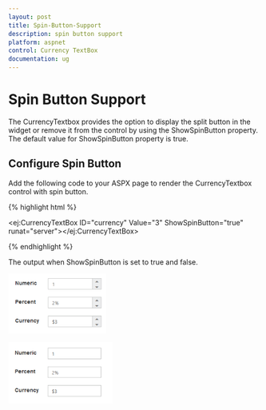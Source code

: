 ```yaml
---
layout: post
title: Spin-Button-Support
description: spin button support
platform: aspnet
control: Currency TextBox
documentation: ug
---
```


# Spin Button Support

The CurrencyTextbox provides the option to display the split button in the widget or remove it from the control by using the ShowSpinButton property. The default value for ShowSpinButton property is true.

## Configure Spin Button

Add the following code to your ASPX page to render the CurrencyTextbox control with spin button.

{% highlight html %}

<ej:CurrencyTextBox ID="currency"   Value="3" ShowSpinButton="true" runat="server"></ej:CurrencyTextBox>



{% endhighlight %}

The output when ShowSpinButton is set to true and false.

![](Spin-Button-Support_images/Spin-Button-Support_img1.png)

![](Spin-Button-Support_images/Spin-Button-Support_img2.png) 



